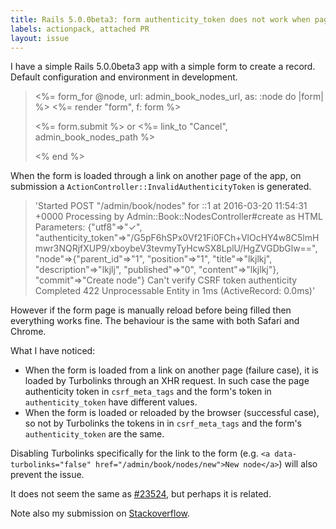 ```yaml
---
title: Rails 5.0.0beta3: form authenticity_token does not work when page loaded by Turbolinks
labels: actionpack, attached PR
layout: issue
---
```


I have a simple Rails 5.0.0beta3 app with a simple form to create a record. Default configuration and environment in development.

> <%= form_for @node, url: admin_book_nodes_url, as: :node do |form| %>
> <%= render "form", f: form %>
> 
> <p><%= form.submit %> or <%= link_to "Cancel", admin_book_nodes_path %></p>
> 
> <% end %>

When the form is loaded through a link on another page of the app, on submission a `ActionController::InvalidAuthenticityToken` is generated.

> 'Started POST "/admin/book/nodes" for ::1 at 2016-03-20 11:54:31 +0000
> Processing by Admin::Book::NodesController#create as HTML
>   Parameters: {"utf8"=>"✓", "authenticity_token"=>"/G5pF6hSPx0Vf21Fi0FCh+VlOcHY4w8C5lmHmwr3NQRjfXUP9/xboybeV3tevmyTyHcwSX8LplU/HgZVGDbGlw==", "node"=>{"parent_id"=>"1", "position"=>"1", "title"=>"lkjlkj", "description"=>"lkjlj", "published"=>"0", "content"=>"lkjlkj"}, "commit"=>"Create node"}
> Can't verify CSRF token authenticity
> Completed 422 Unprocessable Entity in 1ms (ActiveRecord: 0.0ms)'

However if the form page is manually reload before being filled then everything works fine. The behaviour is the same with both Safari and Chrome.

What I have noticed:
- When the form is loaded from a link on another page (failure case), it is loaded by Turbolinks through an XHR request. In such case the page authenticity token in `csrf_meta_tags` and the form's token in `authenticity_token` have different values.
- When the form is loaded or reloaded by the browser (successful case), so not by Turbolinks the tokens in  in `csrf_meta_tags` and the form's `authenticity_token` are the same.

Disabling Turbolinks specifically for the link to the form (e.g. `<a data-turbolinks="false" href="/admin/book/nodes/new">New node</a>`) will also prevent the issue.

It does not seem the same as [#23524](https://github.com/rails/rails/issues/23524), but perhaps it is related.

Note also my submission on [Stackoverflow](http://stackoverflow.com/questions/36112939/rails-5-0-0beta3-actioncontrollerinvalidauthenticitytoken-in-development).

